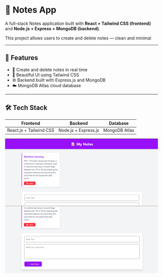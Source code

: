 # 📝 Notes App

A full-stack Notes application built with **React + Tailwind CSS (frontend)** and **Node.js + Express + MongoDB (backend)**.

This project allows users to create and delete notes — clean and minimal

---

## 📌 Features

- 🧾 Create and delete notes in real time
- 💅 Beautiful UI using Tailwind CSS
- ⚙️ Backend built with Express.js and MongoDB
- ☁️ MongoDB Atlas cloud database

---

## 🛠️ Tech Stack

| Frontend | Backend | Database |
|----------|---------|----------|
| React.js + Tailwind CSS | Node.js + Express.js | MongoDB Atlas |

![alt text](<Screenshot 2025-06-22 230320.png>)
![alt text](<Screenshot 2025-06-22 230331.png>)
